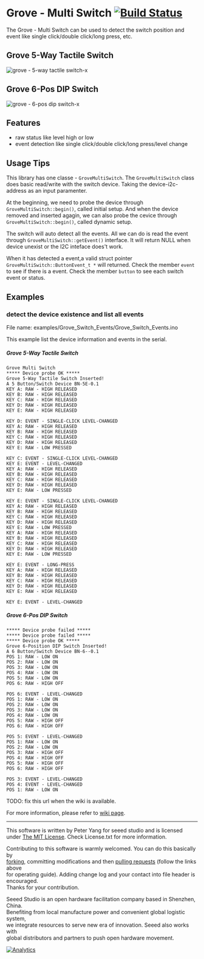 # Grove - Multi Switch  [![Build Status](https://travis-ci.com/Seeed-Studio/Grove_Multi_Switch.svg?branch=master)](https://travis-ci.com/Seeed-Studio/Grove_Multi_Switch)

The Grove - Multi Switch can be used to detect the switch position and event like single click/double click/long press, etc.

## Grove 5-Way Tactile Switch

![grove - 5-way tactile switch-x](https://user-images.githubusercontent.com/3901856/41648081-88928592-74aa-11e8-9be7-a9a22b65a70c.png)

## Grove 6-Pos DIP Switch

![grove - 6-pos dip switch-x](https://user-images.githubusercontent.com/3901856/41648114-9ee01e86-74aa-11e8-8f08-a5bca5f94f9a.png)

## Features

- raw status like level high or low
- event detection like single click/double click/long press/level change

## Usage Tips

This library has one classe - `GroveMultiSwitch`. The `GroveMultiSwitch` class does basic read/write with the switch device. Taking the device-i2c-address as an input paramenter.

At the beginning, we need to probe the device through `GroveMultiSwitch::begin()`, called initial setup.
And when the device removed and inserted agagin, we can also probe the cevice through `GroveMultiSwitch::begin()`, called dynamic setup.

The switch will auto detect all the events. All we can do is read the event through `GroveMultiSwitch::getEvent()` interface. It will return NULL when device unexist or the I2C inteface does't work.

When it has detected a event,a valid struct pointer `GroveMultiSwitch::ButtonEvent_t *` will returned.
Check the member `event` to see if there is a event.
Check the member `button` to see each switch event or status.


## Examples

### detect the device existence and list all events

File name: examples/Grove_Switch_Events/Grove_Switch_Events.ino

This example list the device information and events in the serial.
##### Grove 5-Way Tactile Switch
```
Grove Multi Switch
***** Device probe OK *****
Grove 5-Way Tactile Switch Inserted!
A 5 Button/Switch Device BN-5E-0.1
KEY A: RAW - HIGH RELEASED 
KEY B: RAW - HIGH RELEASED 
KEY C: RAW - HIGH RELEASED 
KEY D: RAW - HIGH RELEASED 
KEY E: RAW - HIGH RELEASED 

KEY D: EVENT - SINGLE-CLICK LEVEL-CHANGED 
KEY A: RAW - HIGH RELEASED 
KEY B: RAW - HIGH RELEASED 
KEY C: RAW - HIGH RELEASED 
KEY D: RAW - HIGH RELEASED 
KEY E: RAW - LOW PRESSED 

KEY C: EVENT - SINGLE-CLICK LEVEL-CHANGED 
KEY E: EVENT - LEVEL-CHANGED 
KEY A: RAW - HIGH RELEASED 
KEY B: RAW - HIGH RELEASED 
KEY C: RAW - HIGH RELEASED 
KEY D: RAW - HIGH RELEASED 
KEY E: RAW - LOW PRESSED 

KEY E: EVENT - SINGLE-CLICK LEVEL-CHANGED 
KEY A: RAW - HIGH RELEASED 
KEY B: RAW - HIGH RELEASED 
KEY C: RAW - HIGH RELEASED 
KEY D: RAW - HIGH RELEASED 
KEY E: RAW - LOW PRESSED 
KEY A: RAW - HIGH RELEASED 
KEY B: RAW - HIGH RELEASED 
KEY C: RAW - HIGH RELEASED 
KEY D: RAW - HIGH RELEASED 
KEY E: RAW - LOW PRESSED 

KEY E: EVENT - LONG-PRESS 
KEY A: RAW - HIGH RELEASED 
KEY B: RAW - HIGH RELEASED 
KEY C: RAW - HIGH RELEASED 
KEY D: RAW - HIGH RELEASED 
KEY E: RAW - HIGH RELEASED 

KEY E: EVENT - LEVEL-CHANGED 

```
##### Grove 6-Pos DIP Switch
```
***** Device probe failed *****
***** Device probe failed *****
***** Device probe OK *****
Grove 6-Position DIP Switch Inserted!
A 6 Button/Switch Device BN-6--0.1
POS 1: RAW - LOW ON 
POS 2: RAW - LOW ON 
POS 3: RAW - LOW ON 
POS 4: RAW - LOW ON 
POS 5: RAW - LOW ON 
POS 6: RAW - HIGH OFF 

POS 6: EVENT - LEVEL-CHANGED 
POS 1: RAW - LOW ON 
POS 2: RAW - LOW ON 
POS 3: RAW - LOW ON 
POS 4: RAW - LOW ON 
POS 5: RAW - HIGH OFF 
POS 6: RAW - HIGH OFF 

POS 5: EVENT - LEVEL-CHANGED 
POS 1: RAW - LOW ON 
POS 2: RAW - LOW ON 
POS 3: RAW - HIGH OFF 
POS 4: RAW - HIGH OFF 
POS 5: RAW - HIGH OFF 
POS 6: RAW - HIGH OFF 

POS 3: EVENT - LEVEL-CHANGED 
POS 4: EVENT - LEVEL-CHANGED 
POS 1: RAW - LOW ON 

```

TODO: fix this url when the wiki is available.

For more information, please refer to [wiki page](<wiki url>).

----

This software is written by Peter Yang for seeed studio and is licensed under [The MIT License](http://opensource.org/licenses/mit-license.php). Check License.txt for more information.<br>

Contributing to this software is warmly welcomed. You can do this basically by<br>
[forking](https://help.github.com/articles/fork-a-repo), committing modifications and then [pulling requests](https://help.github.com/articles/using-pull-requests) (follow the links above<br>
for operating guide). Adding change log and your contact into file header is encouraged.<br>
Thanks for your contribution.

Seeed Studio is an open hardware facilitation company based in Shenzhen, China. <br>
Benefiting from local manufacture power and convenient global logistic system, <br>
we integrate resources to serve new era of innovation. Seeed also works with <br>
global distributors and partners to push open hardware movement.<br>


[![Analytics](https://ga-beacon.appspot.com/UA-46589105-3/grove-human-presence-sensor)](https://github.com/igrigorik/ga-beacon)







